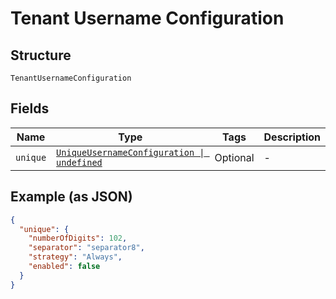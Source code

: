 
# Tenant Username Configuration

## Structure

`TenantUsernameConfiguration`

## Fields

| Name | Type | Tags | Description |
|  --- | --- | --- | --- |
| `unique` | [`UniqueUsernameConfiguration \| undefined`](../../doc/models/unique-username-configuration.md) | Optional | - |

## Example (as JSON)

```json
{
  "unique": {
    "numberOfDigits": 102,
    "separator": "separator8",
    "strategy": "Always",
    "enabled": false
  }
}
```

